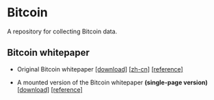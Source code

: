 # Bitcoin

A repository for collecting Bitcoin data.



## Bitcoin whitepaper

- Original Bitcoin whitepaper [[download]](./files/whitepaper/bitcoin.pdf) [[zh-cn]](./files/whitepaper/bitcoin_zh_cn.pdf)   [[reference]](https://bitcoin.org/bitcoin.pdf)

- A mounted version of the Bitcoin whitepaper **(single-page version)** [[download]](./files/whitepaper/bitcoin_single_page)   [[reference]](https://github.com/xicilion/BitcoinWhitePaper)
